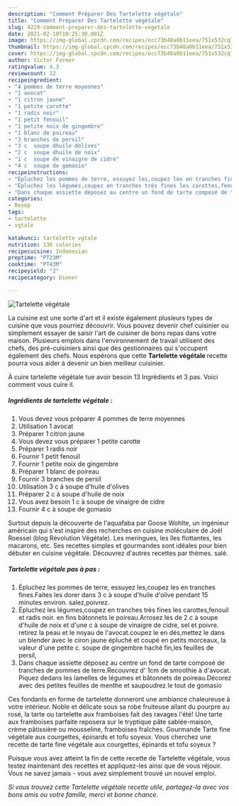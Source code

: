 ```yaml
---
description: "Comment Préparer Des Tartelette végétale"
title: "Comment Préparer Des Tartelette végétale"
slug: 4229-comment-preparer-des-tartelette-vegetale
date: 2021-02-10T10:25:30.001Z
image: https://img-global.cpcdn.com/recipes/ecc73b48a0b11eea/751x532cq70/tartelette-vegetale-photo-principale-de-la-recette.jpg
thumbnail: https://img-global.cpcdn.com/recipes/ecc73b48a0b11eea/751x532cq70/tartelette-vegetale-photo-principale-de-la-recette.jpg
cover: https://img-global.cpcdn.com/recipes/ecc73b48a0b11eea/751x532cq70/tartelette-vegetale-photo-principale-de-la-recette.jpg
author: Victor Farmer
ratingvalue: 4.3
reviewcount: 12
recipeingredient:
- "4 pommes de terre moyennes"
- "1 avocat"
- "1 citron jaune"
- "1 petite carotte"
- "1 radis noir"
- "1 petit fenouil"
- "1 petite noix de gingembre"
- "1 blanc de poireau"
- "3 branches de persil"
- "3 c  soupe dhuile dolives"
- "2 c  soupe dhuile de noix"
- "1 c  soupe de vinaigre de cidre"
- "4 c  soupe de gomasio"
recipeinstructions:
- "Épluchez les pommes de terre, essuyez les,coupez les en tranches fines.Faites les dorer dans 3 c à soupe d&#39;huile d&#39;olive pendant 15 minutes environ. salez,poivrez."
- "Épluchez les légumes,coupez en tranches très fines les carottes,fenouil et radis noir. en fins bâtonnets le poireau.Arrosez les de 2 c à soupe d&#39;huile de noix et d&#39;une c à soupe de vinaigre de cidre, sel et poivre. retirez la peau et le noyau de l&#39;avocat.coupez le en dés,mettez le dans un blender avec le ciron jaune épluché et coupé en petits morceaux, la valeur d&#39;une petite c. soupe de gingembre haché fin,les feuilles de persil,"
- "Dans chaque assiette déposez au centre un fond de tarte composé de tranches de pommes de terre.Recouvrez d&#39; 1cm de smoothie à d&#39;avocat. Piquez dedans les lamelles de légumes et bâtonnets de poireau.Décorez avec des petites feuilles de menthe et saupoudrez le tout de gomasio"
categories:
- Resep
tags:
- tartelette
- vgtale

katakunci: tartelette vgtale 
nutrition: 136 calories
recipecuisine: Indonesian
preptime: "PT23M"
cooktime: "PT43M"
recipeyield: "2"
recipecategory: Dinner

---
```



![Tartelette végétale](https://img-global.cpcdn.com/recipes/ecc73b48a0b11eea/751x532cq70/tartelette-vegetale-photo-principale-de-la-recette.jpg)

La cuisine est une sorte d'art et il existe également plusieurs types de cuisine que vous pourriez découvrir. Vous pouvez devenir chef cuisinier ou simplement essayer de saisir l'art de cuisiner de bons repas dans votre maison. Plusieurs emplois dans l'environnement de travail utilisent des chefs, des pré-cuisiniers ainsi que des gestionnaires qui s'occupent également des chefs. Nous espérons que cette <strong> Tartelette végétale </strong> recette pourra vous aider à devenir un bien meilleur cuisinier.

<!--inarticleads1-->

À cuire tartelette végétale tue avoir besoin 13 Ingrédients et 3 pas. Voici comment vous cuire il.

##### Ingrédients de tartelette végétale :

1. Vous devez vous préparer 4 pommes de terre moyennes
1. Utilisation 1 avocat
1. Préparer 1 citron jaune
1. Vous devez vous préparer 1 petite carotte
1. Préparer 1 radis noir
1. Fournir 1 petit fenouil
1. Fournir 1 petite noix de gingembre
1. Préparer 1 blanc de poireau
1. Fournir 3 branches de persil
1. Utilisation 3 c à soupe d&#39;huile d&#39;olives
1. Préparer 2 c à soupe d&#39;huile de noix
1. Vous avez besoin 1 c à soupe de vinaigre de cidre
1. Fournir 4 c à soupe de gomasio


Surtout depuis la découverte de l&#39;aquafaba par Goose Wohlte, un ingénieur américain qui s&#39;est inspiré des recherches en cuisine moléculaire de Joël Roessel (blog Révolution Végétale). Les meringues, les îles flottantes, les macarons, etc. Ses recettes simples et gourmandes sont idéales pour bien débuter en cuisine végétale. Découvrez d&#39;autres recettes par thèmes. salé. 

<!--inarticleads2-->

##### Tartelette végétale pas à pas :

1. Épluchez les pommes de terre, essuyez les,coupez les en tranches fines.Faites les dorer dans 3 c à soupe d&#39;huile d&#39;olive pendant 15 minutes environ. salez,poivrez.
1. Épluchez les légumes,coupez en tranches très fines les carottes,fenouil et radis noir. en fins bâtonnets le poireau.Arrosez les de 2 c à soupe d&#39;huile de noix et d&#39;une c à soupe de vinaigre de cidre, sel et poivre. retirez la peau et le noyau de l&#39;avocat.coupez le en dés,mettez le dans un blender avec le ciron jaune épluché et coupé en petits morceaux, la valeur d&#39;une petite c. soupe de gingembre haché fin,les feuilles de persil,
1. Dans chaque assiette déposez au centre un fond de tarte composé de tranches de pommes de terre.Recouvrez d&#39; 1cm de smoothie à d&#39;avocat. Piquez dedans les lamelles de légumes et bâtonnets de poireau.Décorez avec des petites feuilles de menthe et saupoudrez le tout de gomasio


Ces fondants en forme de tartelette donneront une ambiance chaleureuse à votre intérieur. Noble et délicate sous sa robe fruiteuse allant du pourpre au rosé, la tarte ou tartelette aux framboises fait des ravages l&#39;été! Une tarte aux framboises parfaite reposera sur le tryptique pâte sablée-maison, crème pâtissière ou mousseline, framboises fraîches. Gourmande Tarte fine végétale aux courgettes, épinards et tofu soyeux. Vous cherchez une recette de tarte fine végétale aux courgettes, épinards et tofu soyeux ? 

<!--inarticleads1-->

<p>
Puisque vous avez atteint la fin de cette recette de Tartelette végétale, vous testez maintenant des recettes et appliquez-les ainsi que de vous réjouir. Vous ne savez jamais - vous avez simplement trouvé un nouvel emploi.
</p>

<p>
<i>Si vous trouvez cette Tartelette végétale recette utile, partagez-la avec vos bons amis ou votre famille, merci et bonne chance.</i>
</p>
